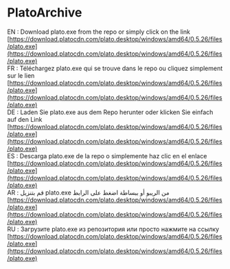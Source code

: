 ﻿# PlatoArchive
 
EN : Download plato.exe from the repo or simply click on the link [https://download.platocdn.com/plato.desktop/windows/amd64/0.5.26/files/plato.exe](https://download.platocdn.com/plato.desktop/windows/amd64/0.5.26/files/plato.exe) <br>
FR : Téléchargez plato.exe qui se trouve dans le repo ou cliquez simplement sur le lien [https://download.platocdn.com/plato.desktop/windows/amd64/0.5.26/files/plato.exe](https://download.platocdn.com/plato.desktop/windows/amd64/0.5.26/files/plato.exe) <br>
DE : Laden Sie plato.exe aus dem Repo herunter oder klicken Sie einfach auf den Link [https://download.platocdn.com/plato.desktop/windows/amd64/0.5.26/files/plato.exe](https://download.platocdn.com/plato.desktop/windows/amd64/0.5.26/files/plato.exe) <br>
ES : Descarga plato.exe de la repo o simplemente haz clic en el enlace [https://download.platocdn.com/plato.desktop/windows/amd64/0.5.26/files/plato.exe](https://download.platocdn.com/plato.desktop/windows/amd64/0.5.26/files/plato.exe) <br>
AR : قم بتنزيل plato.exe من الريبو أو ببساطة اضغط على الرابط [https://download.platocdn.com/plato.desktop/windows/amd64/0.5.26/files/plato.exe](https://download.platocdn.com/plato.desktop/windows/amd64/0.5.26/files/plato.exe) <br>
RU : Загрузите plato.exe из репозитория или просто нажмите на ссылку [https://download.platocdn.com/plato.desktop/windows/amd64/0.5.26/files/plato.exe](https://download.platocdn.com/plato.desktop/windows/amd64/0.5.26/files/plato.exe) <br>
